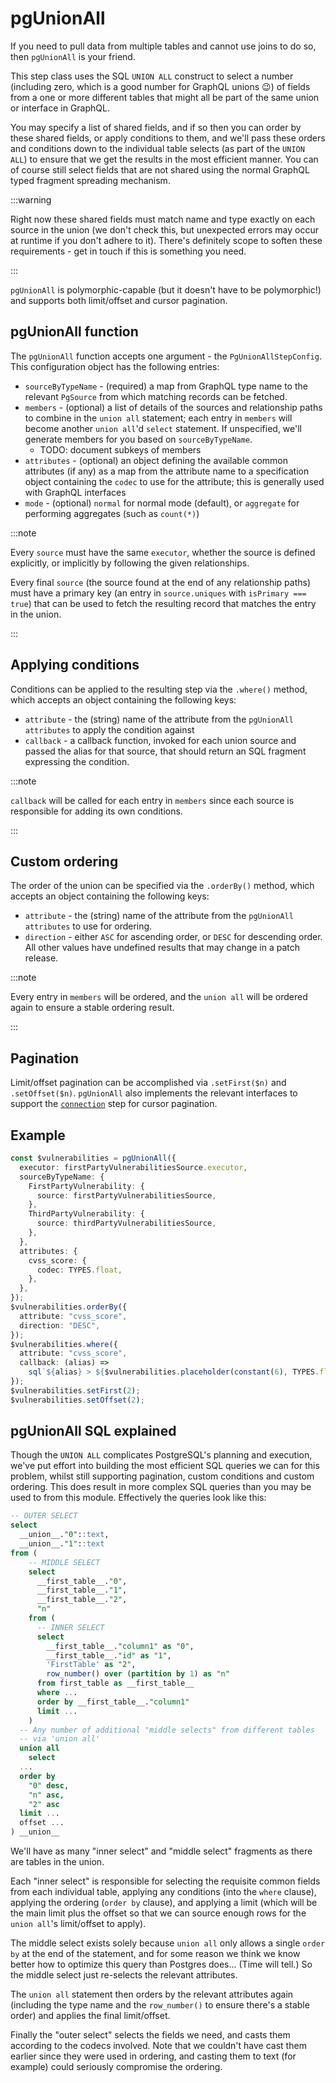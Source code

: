# pgUnionAll

If you need to pull data from multiple tables and cannot use joins to do so,
then `pgUnionAll` is your friend.

This step class uses the SQL `UNION ALL` construct to select a number
(including zero, which is a good number for GraphQL unions :wink:) of fields
from a one or more different tables that might all be part of the same union or
interface in GraphQL.

You may specify a list of shared fields, and if so then you can order by these
shared fields, or apply conditions to them, and we'll pass these orders and
conditions down to the individual table selects (as part of the `UNION ALL`) to
ensure that we get the results in the most efficient manner. You can of course
still select fields that are not shared using the normal GraphQL typed fragment
spreading mechanism.

:::warning

Right now these shared fields must match name and type exactly on each source
in the union (we don't check this, but unexpected errors may occur at runtime
if you don't adhere to it). There's definitely scope to soften these
requirements - get in touch if this is something you need.

:::

`pgUnionAll` is polymorphic-capable (but it doesn't
have to be polymorphic!) and supports both limit/offset and cursor pagination.

## pgUnionAll function

The `pgUnionAll` function accepts one argument - the `PgUnionAllStepConfig`.
This configuration object has the following entries:

- `sourceByTypeName` - (required) a map from GraphQL type name to the relevant
  `PgSource` from which matching records can be fetched.
- `members` - (optional) a list of details of the sources and relationship
  paths to combine in the `union all` statement; each entry in `members` will
  become another `union all`'d `select` statement. If unspecified, we'll generate
  members for you based on `sourceByTypeName`.
  - TODO: document subkeys of members
- `attributes` - (optional) an object defining the available common attributes
  (if any) as a map from the attribute name to a specification object
  containing the `codec` to use for the attribute; this is generally used with
  GraphQL interfaces
- `mode` - (optional) `normal` for normal mode (default), or `aggregate` for
  performing aggregates (such as `count(*)`)

:::note

Every `source` must have the same `executor`, whether the source is defined
explicitly, or implicitly by following the given relationships.

Every final `source` (the source found at the end of any relationship paths)
must have a primary key (an entry in `source.uniques` with
`isPrimary === true`) that can be used to fetch the resulting record that
matches the entry in the union.

:::

## Applying conditions

Conditions can be applied to the resulting step via the `.where()` method,
which accepts an object containing the following keys:

- `attribute` - the (string) name of the attribute from the `pgUnionAll`
  `attributes` to apply the condition against
- `callback` - a callback function, invoked for each union source and passed
  the alias for that source, that should return an SQL fragment expressing the
  condition.

:::note

`callback` will be called for each entry in `members` since each source is
responsible for adding its own conditions.

:::

## Custom ordering

The order of the union can be specified via the `.orderBy()` method,
which accepts an object containing the following keys:

- `attribute` - the (string) name of the attribute from the `pgUnionAll`
  `attributes` to use for ordering.
- `direction` - either `ASC` for ascending order, or `DESC` for descending
  order. All other values have undefined results that may change in a patch
  release.

:::note

Every entry in `members` will be ordered, and the `union all` will be ordered again
to ensure a stable ordering result.

:::

## Pagination

Limit/offset pagination can be accomplished via `.setFirst($n)` and
`.setOffset($n)`. `pgUnionAll` also implements the relevant interfaces to
support the [`connection`](../standard-steps/connection.md) step for cursor
pagination.

## Example

```ts
const $vulnerabilities = pgUnionAll({
  executor: firstPartyVulnerabilitiesSource.executor,
  sourceByTypeName: {
    FirstPartyVulnerability: {
      source: firstPartyVulnerabilitiesSource,
    },
    ThirdPartyVulnerability: {
      source: thirdPartyVulnerabilitiesSource,
    },
  },
  attributes: {
    cvss_score: {
      codec: TYPES.float,
    },
  },
});
$vulnerabilities.orderBy({
  attribute: "cvss_score",
  direction: "DESC",
});
$vulnerabilities.where({
  attribute: "cvss_score",
  callback: (alias) =>
    sql`${alias} > ${$vulnerabilities.placeholder(constant(6), TYPES.float)}`,
});
$vulnerabilities.setFirst(2);
$vulnerabilities.setOffset(2);
```

## pgUnionAll SQL explained

Though the `UNION ALL` complicates PostgreSQL's planning and execution, we've
put effort into building the most efficient SQL queries we can for this
problem, whilst still supporting pagination, custom conditions and custom
ordering. This does result in more complex SQL queries than you may be used
to from this module. Effectively the queries look like this:

```sql
-- OUTER SELECT
select
  __union__."0"::text,
  __union__."1"::text
from (
    -- MIDDLE SELECT
    select
      __first_table__."0",
      __first_table__."1",
      __first_table__."2",
      "n"
    from (
      -- INNER SELECT
      select
        __first_table__."column1" as "0",
        __first_table__."id" as "1",
        'FirstTable' as "2",
        row_number() over (partition by 1) as "n"
      from first_table as __first_table__
      where ...
      order by __first_table__."column1"
      limit ...
    )
  -- Any number of additional "middle selects" from different tables
  -- via 'union all'
  union all
    select
  ...
  order by
    "0" desc,
    "n" asc,
    "2" asc
  limit ...
  offset ...
) __union__
```

We'll have as many "inner select" and "middle select" fragments as there are
tables in the union.

Each "inner select" is responsible for selecting the requisite common fields
from each individual table, applying any conditions (into the `where` clause),
applying the ordering (`order by` clause), and applying a limit (which will be
the main limit plus the offset so that we can source enough rows for the
`union all`'s limit/offset to apply).

The middle select exists solely because `union all` only
allows a single `order by` at the end of the statement, and for some reason we
think we know better how to optimize this query than Postgres does... (Time
will tell.) So the middle select just re-selects the relevant attributes.

The `union all` statement then orders by the relevant attributes again
(including the type name and the `row_number()` to ensure there's a stable
order) and applies the final limit/offset.

Finally the "outer select" selects the fields we need, and casts them according
to the codecs involved. Note that we couldn't have cast them earlier since they
were used in ordering, and casting them to text (for example) could seriously
compromise the ordering.
